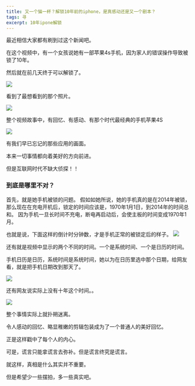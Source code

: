 ```yaml
---
title: 又一个猫一杯？解锁10年前的iphone，是真感动还是又一个剧本？
tags: 寻
excerpt: 10年ipone解锁
---
```





最近相信大家都有刷到过这个新闻吧。


在这个视频中，有一个女孩说她有一部苹果4s手机，因为家人的错误操作导致被锁了10年。


然后就在前几天终于可以解锁了。


![](https://files.mdnice.com/user/26505/0803a447-e925-4fc4-965f-3118bcac1070.png)

看到了最想看到的那个照片。


![](https://files.mdnice.com/user/26505/1a6dd002-40ce-4792-9158-e0bbeef9d698.png)

整个视频故事中，有回忆、有感动、有那个时代最经典的手机苹果4S


![](https://files.mdnice.com/user/26505/806ee48d-89e5-476b-b418-cb2e7e8334ef.png)

有我们早已忘记的那些应用的画面。

本来一切事情都向着美好的方向前进。

但是互联网时代不缺大侦探！！

### 到底是哪里不对？


首先，就是她手机被锁的问题。
假如如她所说，她的手机真的是在2014年被锁，那么现在在充电开机后，锁定的时间应该是，1970年1月1日，到2014年的时间总和。
因为手机一旦长时间不充电，断电再启动后，会使主板的时间变成1970年1月。

也就是说，下面这样的倒计时分钟数，才是手机正常的被锁定后的样子。
![](https://files.mdnice.com/user/26505/1db5be8b-a7ba-49b7-ae7b-eaef4f90c4cf.png)

还有就是视频中显示的两个不同的时间。一个是系统时间、一个是日历的时间。

手机日历是日历，系统时间是系统时间，她以为在日历里选中那个日期，给网友看，就是把手机日期改到那天了。

![](https://files.mdnice.com/user/26505/7deaff91-088e-4263-a714-96083037ed39.png)


还有网友说实际上没有十年这个时间。。

![](https://files.mdnice.com/user/26505/ed56f120-fac2-4f29-9d2f-148c12bf819f.png)


整个事情实际上就扑朔迷离。

令人感动的回忆、略显稚嫩的剪辑包装成为了一个普通人的美好回忆。

正是这样戳中了每个人的内心。

可是，谎言只能拿谎言去弥补。但是谎言终究是谎言。

就这样，真相是什么其实并不重要。

但是希望少一些摆拍，多一些真实吧。






